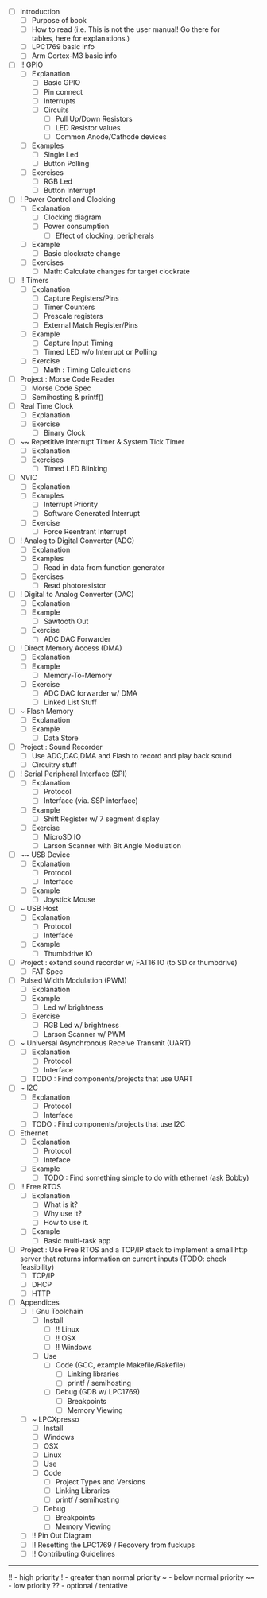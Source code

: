 - [ ] Introduction 
  - [ ] Purpose of book
  - [ ] How to read (i.e. This is not the user manual! Go there for     
                 tables, here for explanations.)
  - [ ] LPC1769 basic info
  - [ ] Arm Cortex-M3 basic info
- [ ] !! GPIO
  - [ ] Explanation
    - [ ] Basic GPIO
    - [ ] Pin connect
    - [ ] Interrupts 
    - [ ] Circuits
      - [ ] Pull Up/Down Resistors
      - [ ] LED Resistor values
      - [ ] Common Anode/Cathode devices
  - [ ] Examples
    - [ ] Single Led
    - [ ] Button Polling
  - [ ] Exercises
    - [ ] RGB Led
    - [ ] Button Interrupt
- [ ] ! Power Control and Clocking
  - [ ] Explanation
    - [ ] Clocking diagram
    - [ ] Power consumption
      - [ ] Effect of clocking, peripherals
  - [ ] Example
    - [ ] Basic clockrate change
  - [ ] Exercises
    - [ ] Math: Calculate changes for target clockrate
- [ ] !! Timers 
  - [ ] Explanation
    - [ ] Capture Registers/Pins
    - [ ] Timer Counters
    - [ ] Prescale registers
    - [ ] External Match Register/Pins
  - [ ] Example
    - [ ] Capture Input Timing
    - [ ] Timed LED w/o Interrupt or Polling
  - [ ] Exercise
    - [ ] Math : Timing Calculations
- [ ] Project : Morse Code Reader
  - [ ] Morse Code Spec
  - [ ] Semihosting & printf()
- [ ] Real Time Clock
  - [ ] Explanation
  - [ ] Exercise
    - [ ] Binary Clock
- [ ] ~~ Repetitive Interrupt Timer & System Tick Timer
  - [ ] Explanation
  - [ ] Exercises
    - [ ] Timed LED Blinking
- [ ] NVIC
  - [ ] Explanation
  - [ ] Examples
    - [ ] Interrupt Priority
    - [ ] Software Generated Interrupt
  - [ ] Exercise
    - [ ] Force Reentrant Interrupt
- [ ] ! Analog to Digital Converter (ADC)
  - [ ] Explanation
  - [ ] Examples
    - [ ] Read in data from function generator
  - [ ] Exercises
    - [ ] Read photoresistor
- [ ] ! Digital to Analog Converter (DAC)
  - [ ] Explanation
  - [ ] Example
    - [ ] Sawtooth Out
  - [ ] Exercise
    - [ ] ADC DAC Forwarder
- [ ] ! Direct Memory Access (DMA)
  - [ ] Explanation 
  - [ ] Example 
    - [ ] Memory-To-Memory
  - [ ] Exercise
    - [ ] ADC DAC forwarder w/ DMA
    - [ ] Linked List Stuff
- [ ] ~ Flash Memory 
  - [ ] Explanation
  - [ ] Example
    - [ ] Data Store
- [ ] Project : Sound Recorder 
  - [ ] Use ADC,DAC,DMA and Flash to record and play back sound
  - [ ] Circuitry stuff
- [ ] ! Serial Peripheral Interface (SPI)
  - [ ] Explanation
    - [ ] Protocol
    - [ ] Interface (via. SSP interface)
  - [ ] Example
    - [ ] Shift Register w/ 7 segment display
  - [ ] Exercise
    - [ ] MicroSD IO
    - [ ] Larson Scanner with Bit Angle Modulation
- [ ] ~~ USB Device
  - [ ] Explanation
    - [ ] Protocol
    - [ ] Interface
  - [ ] Example
    - [ ] Joystick Mouse
- [ ] ~ USB Host
  - [ ] Explanation
    - [ ] Protocol
    - [ ] Interface
  - [ ] Example 
    - [ ] Thumbdrive IO
- [ ] Project : extend sound recorder w/ FAT16 IO (to SD or thumbdrive)
  - [ ] FAT Spec
- [ ] Pulsed Width Modulation (PWM)
  - [ ] Explanation
  - [ ] Example
    - [ ] Led w/ brightness
  - [ ] Exercise
    - [ ] RGB Led w/ brightness
    - [ ] Larson Scanner w/ PWM
- [ ] ~ Universal Asynchronous Receive Transmit (UART)
  - [ ] Explanation
    - [ ] Protocol
    - [ ] Interface
  - [ ] TODO : Find components/projects that use UART
- [ ] ~ I2C
  - [ ] Explanation
    - [ ] Protocol
    - [ ] Interface
  - [ ] TODO : Find components/projects that use I2C
- [ ] Ethernet
  - [ ] Explanation
    - [ ] Protocol
    - [ ] Inteface
  - [ ] Example
    - [ ] TODO : Find something simple to do with ethernet (ask Bobby)
- [ ] !! Free RTOS
  - [ ] Explanation
    - [ ] What is it?
    - [ ] Why use it?
    - [ ] How to use it. 
  - [ ] Example
    - [ ] Basic multi-task app
- [ ] Project : Use Free RTOS and a TCP/IP stack to implement a small 
           http server that returns information on current inputs
          (TODO: check feasibility)
  - [ ] TCP/IP
  - [ ] DHCP 
  - [ ] HTTP
- [ ] Appendices
  - [ ] ! Gnu Toolchain
    - [ ] Install
      - [ ] !! Linux
      - [ ] !! OSX
      - [ ] !! Windows <!-- [ ] preferably with mingw --->	
    - [ ] Use
      - [ ] Code (GCC, example Makefile/Rakefile)
        - [ ] Linking libraries 
        - [ ] printf / semihosting
      - [ ] Debug (GDB w/ LPC1769)
        - [ ] Breakpoints
        - [ ] Memory Viewing
  - [ ] ~ LPCXpresso
    - [ ] Install
	 - [ ] Windows 
	 - [ ] OSX
	 - [ ] Linux 
    - [ ] Use
	 - [ ] Code
        - [ ] Project Types and Versions
        - [ ] Linking Libraries
        - [ ] printf / semihosting
      - [ ] Debug
        - [ ] Breakpoints
        - [ ] Memory Viewing
  - [ ] !! Pin Out Diagram
  - [ ] !! Resetting the LPC1769 / Recovery from fuckups
  - [ ] !! Contributing Guidelines

----------------

!! - high priority 
!  - greater than normal priority
~  - below normal priority 
~~ - low priority
?? - optional / tentative

